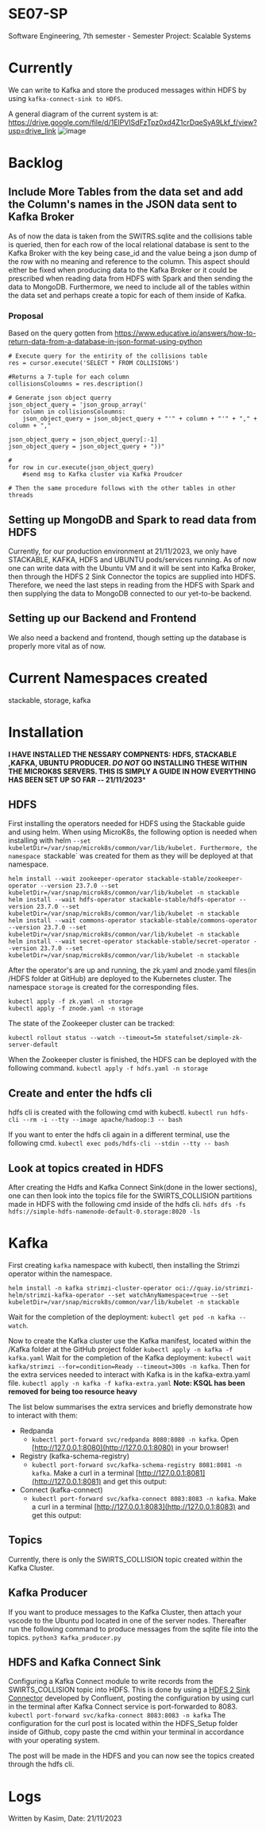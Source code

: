 
# SE07-SP

Software Engineering, 7th semester - Semester Project: Scalable Systems

# Currently
We can write to Kafka and store the produced messages within HDFS by using `kafka-connect-sink to HDFS`.

A general diagram of the current system is at: https://drive.google.com/file/d/1ElPVISdFzTpz0xd4Z1crDqeSyA9Lkf_f/view?usp=drive_link
![image](https://github.com/danielbahrami/SE07-SP/assets/55737559/f9451f54-f4bf-483e-8fa0-9fe1722d1ef3)

# Backlog

## Include More Tables from the data set and add the Column's names in the JSON data sent to Kafka Broker
 
As of now the data is taken from the SWITRS.sqlite and the collisions table is queried, then for each row of the local relational database is sent to the Kafka Broker with the key being case_id and the value being a json dump of the row with no meaning and reference to the column. 
This aspect should either be fixed when producing data to the Kafka Broker or it could be prescribed when reading data from HDFS with Spark and then sending the data to MongoDB.
Furthermore, we need to include all of the tables within the data set and perhaps create a topic for each of them inside of Kafka.

### Proposal
Based on the query gotten from https://www.educative.io/answers/how-to-return-data-from-a-database-in-json-format-using-python
```
# Execute query for the entirity of the collisions table
res = cursor.execute('SELECT * FROM COLLISIONS')

#Returns a 7-tuple for each column
collisionsColoumns = res.description()

# Generate json object querry
json_object_query = 'json_group_array('
for column in collisionsColoumns:
    json_object_query = json_object_query + "'" + column + "'" + "," + column + ","    

json_object_query = json_object_query[:-1]
json_object_query = json_object_query + "))"

#
for row in cur.execute(json_object_query)
    #send msg to Kafka cluster via Kafka Proudcer

# Then the same procedure follows with the other tables in other threads

```

## Setting up MongoDB and Spark to read data from HDFS

Currently, for our production environment at 21/11/2023, we only have STACKABLE, KAFKA, HDFS and UBUNTU pods/services running. As of now one can write data with the Ubuntu VM and it will be sent into Kafka Broker, then through the HDFS 2 Sink Connector the topics are supplied into HDFS.  
Therefore, we need the last steps in reading from the HDFS with Spark and then supplying the data to MongoDB connected to our yet-to-be backend.

## Setting up our Backend and Frontend

We also need a backend and frontend, though setting up the database is properly more vital as of now.

# Current Namespaces created

stackable, storage, kafka

# Installation

**I HAVE INSTALLED THE NESSARY COMPNENTS: HDFS, STACKABLE ,KAFKA, UBUNTU PRODUCER. 
*DO NOT* GO INSTALLING THESE WITHIN THE MICROK8S SERVERS. THIS IS SIMPLY A GUIDE IN HOW EVERYTHING HAS BEEN SET UP SO FAR -- 21/11/2023***

## HDFS

First installing the operators needed for HDFS using the Stackable guide and using helm.
When using MicroK8s, the following option is needed when installing with helm `--set kubeletDir=/var/snap/microk8s/common/var/lib/kubelet.
Furthermore, the namespace `stackable` was created for them as they will be deployed at that namespace. 
```
helm install --wait zookeeper-operator stackable-stable/zookeeper-operator --version 23.7.0 --set kubeletDir=/var/snap/microk8s/common/var/lib/kubelet -n stackable
helm install --wait hdfs-operator stackable-stable/hdfs-operator --version 23.7.0 --set kubeletDir=/var/snap/microk8s/common/var/lib/kubelet -n stackable
helm install --wait commons-operator stackable-stable/commons-operator --version 23.7.0 --set kubeletDir=/var/snap/microk8s/common/var/lib/kubelet -n stackable
helm install --wait secret-operator stackable-stable/secret-operator --version 23.7.0 --set kubeletDir=/var/snap/microk8s/common/var/lib/kubelet -n stackable
```
After the operator's are up and running, the zk.yaml and znode.yaml files(in /HDFS folder at GitHub) are deployed to the Kubernetes cluster.
The namespace `storage` is created for the corresponding files. 
```
kubectl apply -f zk.yaml -n storage
kubectl apply -f znode.yaml -n storage
```
The state of the Zookeeper cluster can be tracked:
```none
kubectl rollout status --watch --timeout=5m statefulset/simple-zk-server-default
```
When the Zookeeper cluster is finished, the HDFS can be deployed with the following command.
`kubectl apply -f hdfs.yaml -n storage`

## Create and enter the hdfs cli

hdfs cli is created with the following cmd with kubectl.
`kubectl run hdfs-cli --rm -i --tty --image apache/hadoop:3 -- bash`

If you want to enter the hdfs cli again in a different terminal, use the following cmd. 
`kubectl exec pods/hdfs-cli --stdin --tty -- bash`

## Look at topics created in HDFS

After creating the Hdfs and Kafka Connect Sink(done in the lower sections), one can then look into the topics file for the SWIRTS_COLLISION partitions made in HDFS with the following cmd inside of the hdfs cli. 
`hdfs dfs -fs hdfs://simple-hdfs-namenode-default-0.storage:8020 -ls`

# Kafka

First creating `kafka` namespace with kubectl, then installing the Strimzi operator within the namespace.
````
helm install -n kafka strimzi-cluster-operator oci://quay.io/strimzi-helm/strimzi-kafka-operator --set watchAnyNamespace=true --set kubeletDir=/var/snap/microk8s/common/var/lib/kubelet -n stackable
````
Wait for the completion of the deployment: `kubectl get pod -n kafka --watch`.

Now to create the Kafka cluster use the Kafka manifest, located within the /Kafka folder at the GitHub project folder
`kubectl apply -n kafka -f kafka.yaml`
Wait for the completion of the Kafka deployment: `kubectl wait kafka/strimzi --for=condition=Ready --timeout=300s -n kafka`.
Then for the extra services needed to interact with Kafka is in the kafka-extra.yaml file. 
`kubectl apply -n kafka -f kafka-extra.yaml`
**Note: KSQL has been removed for being too resource heavy**

The list below summarises the extra services and briefly demonstrate how to interact with them:
- Redpanda 
	- `kubectl port-forward svc/redpanda 8080:8080 -n kafka`. Open [http://127.0.0.1:8080](http://127.0.0.1:8080) in your browser!
- Registry (kafka-schema-registry)
	- `kubectl port-forward svc/kafka-schema-registry 8081:8081 -n kafka`. Make a curl in a terminal [http://127.0.0.1:8081](http://127.0.0.1:8081) and get this output:
- Connect (kafka-connect)
	- `kubectl port-forward svc/kafka-connect 8083:8083 -n kafka`. Make a curl in a terminal [http://127.0.0.1:8083](http://127.0.0.1:8083) and get this output:

## Topics

Currently, there is only the SWIRTS_COLLISION topic created within the Kafka Cluster.

## Kafka Producer

If you want  to produce messages to the Kafka Cluster, then attach your vscode to the Ubuntu pod located in one of the server nodes. Thereafter run the following command to produce messages from the sqlite file into the topics.
`python3 Kafka_producer.py`

## HDFS and Kafka Connect Sink

Configuring a Kafka Connect module to write records from the SWIRTS_COLLISION topic into HDFS.
This is done by using a [HDFS 2 Sink Connector](https://docs.confluent.io/kafka-connectors/hdfs/current/overview.html) developed by Confluent, posting the configuration by using curl in the terminal after Kafka Connect service is port-forwarded to 8083.
`kubectl port-forward svc/kafka-connect 8083:8083 -n kafka`
The configuration for the curl post is located within the HDFS_Setup folder inside of Github, copy paste the cmd within your terminal in accordance with your operating system. 

The post will be made in the HDFS and you can now see the topics created through the hdfs cli. 

# Logs

Written by Kasim, Date: 21/11/2023
